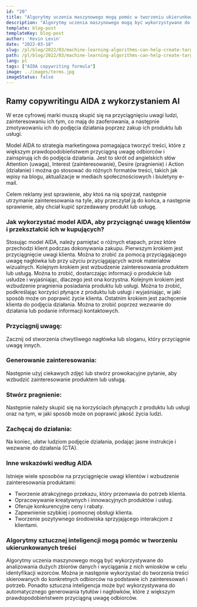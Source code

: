 ```yaml
---
id: "20"
title: "Algorytmy uczenia maszynowego mogą pomóc w tworzeniu ukierunkowanych treści"
description: "Algorytmy uczenia maszynowego mogą być wykorzystywane do analizowania dużych zbiorów danych i wyciągania z nich wniosków w celu identyfikacji wzorców. Następnie można je wykorzystać do tworzenia treści skierowanych do konkretnych odbiorców na podstawie ich zainteresowań. Wykorzystując uczenie maszynowe, firmy mogą tworzyć treści, które będą lepiej dopasowane do ich klientów i przyczynią się do zwiększenia sprzedaży."
template: blog-post
templateKey: blog-post
author: 'Kevin Levin'
date: "2022-03-18"
slug: /pl/blog/2022/03/machine-learning-algorithms-can-help-create-targeted-content
path: /pl/blog/2022/03/machine-learning-algorithms-can-help-create-targeted-content
lang: pl
tags: ["AIDA copywriting formula"]
image: ../images/terms.jpg
imageStatus: false
---
```

## Ramy copywritingu AIDA z wykorzystaniem AI

W erze cyfrowej marki muszą skupić się na przyciągnięciu uwagi ludzi, zainteresowaniu ich tym, co mają do zaoferowania, a następnie zmotywowaniu ich do podjęcia działania poprzez zakup ich produktu lub usługi.

Model AIDA to strategia marketingowa pomagająca tworzyć treści, które z większym prawdopodobieństwem przyciągną uwagę odbiorców i zainspirują ich do podjęcia działania. Jest to skrót od angielskich słów Attention (uwaga), Interest (zainteresowanie), Desire (pragnienie) i Action (działanie) i można go stosować do różnych formatów treści, takich jak wpisy na blogu, aktualizacje w mediach społecznościowych i biuletyny e-mail.

Celem reklamy jest sprawienie, aby ktoś na nią spojrzał, następnie utrzymanie zainteresowania na tyle, aby przeczytał ją do końca, a następnie sprawienie, aby chciał kupić sprzedawany produkt lub usługę.

### Jak wykorzystać model AIDA, aby przyciągnąć uwagę klientów i przekształcić ich w kupujących?

Stosując model AIDA, należy pamiętać o różnych etapach, przez które przechodzi klient podczas dokonywania zakupu. Pierwszym krokiem jest przyciągnięcie uwagi klienta. Można to zrobić za pomocą przyciągającego uwagę nagłówka lub przy użyciu przyciągających wzrok materiałów wizualnych. Kolejnym krokiem jest wzbudzenie zainteresowania produktem lub usługą. Można to zrobić, dostarczając informacji o produkcie lub usłudze i wyjaśniając, dlaczego jest ona korzystna. Kolejnym krokiem jest wzbudzenie pragnienia posiadania produktu lub usługi. Można to zrobić, podkreślając korzyści płynące z produktu lub usługi i wyjaśniając, w jaki sposób może on poprawić życie klienta. Ostatnim krokiem jest zachęcenie klienta do podjęcia działania. Można to zrobić poprzez wezwanie do działania lub podanie informacji kontaktowych.

### Przyciągnij uwagę:

Zacznij od stworzenia chwytliwego nagłówka lub sloganu, który przyciągnie uwagę innych.


### Generowanie zainteresowania:

Następnie użyj ciekawych zdjęć lub stwórz prowokacyjne pytanie, aby wzbudzić zainteresowanie produktem lub usługą.

### Stwórz pragnienie:

Następnie należy skupić się na korzyściach płynących z produktu lub usługi oraz na tym, w jaki sposób może on poprawić jakość życia ludzi.

### Zachęcaj do działania:


Na koniec, ułatw ludziom podjęcie działania, podając jasne instrukcje i wezwanie do działania (CTA).


### Inne wskazówki według AIDA

Istnieje wiele sposobów na przyciągnięcie uwagi klientów i wzbudzenie zainteresowania produktami:

- Tworzenie atrakcyjnego przekazu, który przemawia do potrzeb klienta.
- Opracowywanie kreatywnych i innowacyjnych produktów i usług.
- Oferuje konkurencyjne ceny i rabaty.
- Zapewnienie szybkiej i pomocnej obsługi klienta.
- Tworzenie pozytywnego środowiska sprzyjającego interakcjom z klientami.

### Algorytmy sztucznej inteligencji mogą pomóc w tworzeniu ukierunkowanych treści
Algorytmy uczenia maszynowego mogą być wykorzystywane do analizowania dużych zbiorów danych i wyciągania z nich wniosków w celu identyfikacji wzorców. Można je następnie wykorzystać do tworzenia treści skierowanych do konkretnych odbiorców na podstawie ich zainteresowań i potrzeb. Ponadto sztuczna inteligencja może być wykorzystywana do automatycznego generowania tytułów i nagłówków, które z większym prawdopodobieństwem przyciągną uwagę odbiorców.
